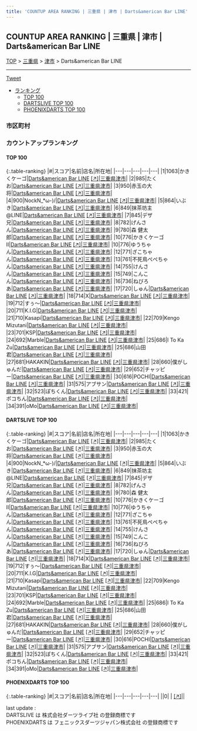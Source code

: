 ```yaml
---
title: 'COUNTUP AREA RANKING | 三重県 | 津市 | Darts&american Bar LINE'
---
```

## COUNTUP AREA RANKING | 三重県 | 津市 | Darts&american Bar LINE

[TOP](/darts/rank/) > [三重県](/darts/rank/三重県/) > [津市](/darts/rank/三重県/津市/) > Darts&american Bar LINE

___

<a href="https://twitter.com/share?ref_src=twsrc%5Etfw" data-text="COUNTUP AREA RANKING | 三重県津市Darts&american Bar LINE" class="twitter-share-button" data-hashtags="DARTSLIVE,PHOENIXDARTS,darts,ダーツ" data-show-count="false">Tweet</a>

* [ランキング](#カウントアップランキング)
    * [TOP 100](#top-100)
    * [DARTSLIVE TOP 100](#dartslive-top-100)
    * [PHOENIXDARTS TOP 100](#phoenixdarts-top-100)

### 市区町村

<ul>

</ul>

### カウントアップランキング

#### TOP 100



{:.table-ranking}
|#|スコア|名前|店名|所在地|
|---|---|---|---|---|
|1|1063|<span class="rank-name-dl">かきくケーゴ</span>|<a href="/darts/rank/shops/b639474de3e239d2b21333aee1bd51e4.html">Darts&american Bar LINE</a> <a href="https://search.dartslive.com/jp/shop/b639474de3e239d2b21333aee1bd51e4">[↗]</a>|<a href="/darts/rank/三重県/津市">三重県津市</a>|
|2|985|<span class="rank-name-dl">たくお</span>|<a href="/darts/rank/shops/b639474de3e239d2b21333aee1bd51e4.html">Darts&american Bar LINE</a> <a href="https://search.dartslive.com/jp/shop/b639474de3e239d2b21333aee1bd51e4">[↗]</a>|<a href="/darts/rank/三重県/津市">三重県津市</a>|
|3|950|<span class="rank-name-dl">赤玉の大将</span>|<a href="/darts/rank/shops/b639474de3e239d2b21333aee1bd51e4.html">Darts&american Bar LINE</a> <a href="https://search.dartslive.com/jp/shop/b639474de3e239d2b21333aee1bd51e4">[↗]</a>|<a href="/darts/rank/三重県/津市">三重県津市</a>|
|4|900|<span class="rank-name-dl">NockN_*ω-)/</span>|<a href="/darts/rank/shops/b639474de3e239d2b21333aee1bd51e4.html">Darts&american Bar LINE</a> <a href="https://search.dartslive.com/jp/shop/b639474de3e239d2b21333aee1bd51e4">[↗]</a>|<a href="/darts/rank/三重県/津市">三重県津市</a>|
|5|864|<span class="rank-name-dl">いぶき</span>|<a href="/darts/rank/shops/b639474de3e239d2b21333aee1bd51e4.html">Darts&american Bar LINE</a> <a href="https://search.dartslive.com/jp/shop/b639474de3e239d2b21333aee1bd51e4">[↗]</a>|<a href="/darts/rank/三重県/津市">三重県津市</a>|
|6|849|<span class="rank-name-dl">抹茶坊主@LINE</span>|<a href="/darts/rank/shops/b639474de3e239d2b21333aee1bd51e4.html">Darts&american Bar LINE</a> <a href="https://search.dartslive.com/jp/shop/b639474de3e239d2b21333aee1bd51e4">[↗]</a>|<a href="/darts/rank/三重県/津市">三重県津市</a>|
|7|845|<span class="rank-name-dl">デザ兄</span>|<a href="/darts/rank/shops/b639474de3e239d2b21333aee1bd51e4.html">Darts&american Bar LINE</a> <a href="https://search.dartslive.com/jp/shop/b639474de3e239d2b21333aee1bd51e4">[↗]</a>|<a href="/darts/rank/三重県/津市">三重県津市</a>|
|8|782|<span class="rank-name-dl">げんさん</span>|<a href="/darts/rank/shops/b639474de3e239d2b21333aee1bd51e4.html">Darts&american Bar LINE</a> <a href="https://search.dartslive.com/jp/shop/b639474de3e239d2b21333aee1bd51e4">[↗]</a>|<a href="/darts/rank/三重県/津市">三重県津市</a>|
|9|780|<span class="rank-name-dl">森 健太郎</span>|<a href="/darts/rank/shops/b639474de3e239d2b21333aee1bd51e4.html">Darts&american Bar LINE</a> <a href="https://search.dartslive.com/jp/shop/b639474de3e239d2b21333aee1bd51e4">[↗]</a>|<a href="/darts/rank/三重県/津市">三重県津市</a>|
|10|776|<span class="rank-name-dl">かきくケーゴⅡ</span>|<a href="/darts/rank/shops/b639474de3e239d2b21333aee1bd51e4.html">Darts&american Bar LINE</a> <a href="https://search.dartslive.com/jp/shop/b639474de3e239d2b21333aee1bd51e4">[↗]</a>|<a href="/darts/rank/三重県/津市">三重県津市</a>|
|10|776|<span class="rank-name-dl">ゆうちゃん</span>|<a href="/darts/rank/shops/b639474de3e239d2b21333aee1bd51e4.html">Darts&american Bar LINE</a> <a href="https://search.dartslive.com/jp/shop/b639474de3e239d2b21333aee1bd51e4">[↗]</a>|<a href="/darts/rank/三重県/津市">三重県津市</a>|
|12|771|<span class="rank-name-dl">ざこちゃん</span>|<a href="/darts/rank/shops/b639474de3e239d2b21333aee1bd51e4.html">Darts&american Bar LINE</a> <a href="https://search.dartslive.com/jp/shop/b639474de3e239d2b21333aee1bd51e4">[↗]</a>|<a href="/darts/rank/三重県/津市">三重県津市</a>|
|13|761|<span class="rank-name-dl">不死鳥ぺぺちゃん</span>|<a href="/darts/rank/shops/b639474de3e239d2b21333aee1bd51e4.html">Darts&american Bar LINE</a> <a href="https://search.dartslive.com/jp/shop/b639474de3e239d2b21333aee1bd51e4">[↗]</a>|<a href="/darts/rank/三重県/津市">三重県津市</a>|
|14|755|<span class="rank-name-dl">けんさん</span>|<a href="/darts/rank/shops/b639474de3e239d2b21333aee1bd51e4.html">Darts&american Bar LINE</a> <a href="https://search.dartslive.com/jp/shop/b639474de3e239d2b21333aee1bd51e4">[↗]</a>|<a href="/darts/rank/三重県/津市">三重県津市</a>|
|15|749|<span class="rank-name-dl">こんこん</span>|<a href="/darts/rank/shops/b639474de3e239d2b21333aee1bd51e4.html">Darts&american Bar LINE</a> <a href="https://search.dartslive.com/jp/shop/b639474de3e239d2b21333aee1bd51e4">[↗]</a>|<a href="/darts/rank/三重県/津市">三重県津市</a>|
|16|736|<span class="rank-name-dl">ねびろあ</span>|<a href="/darts/rank/shops/b639474de3e239d2b21333aee1bd51e4.html">Darts&american Bar LINE</a> <a href="https://search.dartslive.com/jp/shop/b639474de3e239d2b21333aee1bd51e4">[↗]</a>|<a href="/darts/rank/三重県/津市">三重県津市</a>|
|17|720|<span class="rank-name-dl">しゅん</span>|<a href="/darts/rank/shops/b639474de3e239d2b21333aee1bd51e4.html">Darts&american Bar LINE</a> <a href="https://search.dartslive.com/jp/shop/b639474de3e239d2b21333aee1bd51e4">[↗]</a>|<a href="/darts/rank/三重県/津市">三重県津市</a>|
|18|714|<span class="rank-name-dl">X</span>|<a href="/darts/rank/shops/b639474de3e239d2b21333aee1bd51e4.html">Darts&american Bar LINE</a> <a href="https://search.dartslive.com/jp/shop/b639474de3e239d2b21333aee1bd51e4">[↗]</a>|<a href="/darts/rank/三重県/津市">三重県津市</a>|
|19|712|<span class="rank-name-dl">すぅ〜</span>|<a href="/darts/rank/shops/b639474de3e239d2b21333aee1bd51e4.html">Darts&american Bar LINE</a> <a href="https://search.dartslive.com/jp/shop/b639474de3e239d2b21333aee1bd51e4">[↗]</a>|<a href="/darts/rank/三重県/津市">三重県津市</a>|
|20|711|<span class="rank-name-dl">K.I.G</span>|<a href="/darts/rank/shops/b639474de3e239d2b21333aee1bd51e4.html">Darts&american Bar LINE</a> <a href="https://search.dartslive.com/jp/shop/b639474de3e239d2b21333aee1bd51e4">[↗]</a>|<a href="/darts/rank/三重県/津市">三重県津市</a>|
|21|710|<span class="rank-name-dl">Kasapi</span>|<a href="/darts/rank/shops/b639474de3e239d2b21333aee1bd51e4.html">Darts&american Bar LINE</a> <a href="https://search.dartslive.com/jp/shop/b639474de3e239d2b21333aee1bd51e4">[↗]</a>|<a href="/darts/rank/三重県/津市">三重県津市</a>|
|22|709|<span class="rank-name-dl">Kengo Mizutani</span>|<a href="/darts/rank/shops/b639474de3e239d2b21333aee1bd51e4.html">Darts&american Bar LINE</a> <a href="https://search.dartslive.com/jp/shop/b639474de3e239d2b21333aee1bd51e4">[↗]</a>|<a href="/darts/rank/三重県/津市">三重県津市</a>|
|23|701|<span class="rank-name-dl">KSP</span>|<a href="/darts/rank/shops/b639474de3e239d2b21333aee1bd51e4.html">Darts&american Bar LINE</a> <a href="https://search.dartslive.com/jp/shop/b639474de3e239d2b21333aee1bd51e4">[↗]</a>|<a href="/darts/rank/三重県/津市">三重県津市</a>|
|24|692|<span class="rank-name-dl">Marble</span>|<a href="/darts/rank/shops/b639474de3e239d2b21333aee1bd51e4.html">Darts&american Bar LINE</a> <a href="https://search.dartslive.com/jp/shop/b639474de3e239d2b21333aee1bd51e4">[↗]</a>|<a href="/darts/rank/三重県/津市">三重県津市</a>|
|25|686|<span class="rank-name-dl">I To Ka Zu</span>|<a href="/darts/rank/shops/b639474de3e239d2b21333aee1bd51e4.html">Darts&american Bar LINE</a> <a href="https://search.dartslive.com/jp/shop/b639474de3e239d2b21333aee1bd51e4">[↗]</a>|<a href="/darts/rank/三重県/津市">三重県津市</a>|
|25|686|<span class="rank-name-dl">山田君</span>|<a href="/darts/rank/shops/b639474de3e239d2b21333aee1bd51e4.html">Darts&american Bar LINE</a> <a href="https://search.dartslive.com/jp/shop/b639474de3e239d2b21333aee1bd51e4">[↗]</a>|<a href="/darts/rank/三重県/津市">三重県津市</a>|
|27|681|<span class="rank-name-dl">HAKAKIN</span>|<a href="/darts/rank/shops/b639474de3e239d2b21333aee1bd51e4.html">Darts&american Bar LINE</a> <a href="https://search.dartslive.com/jp/shop/b639474de3e239d2b21333aee1bd51e4">[↗]</a>|<a href="/darts/rank/三重県/津市">三重県津市</a>|
|28|660|<span class="rank-name-dl">僕がしゅんだ</span>|<a href="/darts/rank/shops/b639474de3e239d2b21333aee1bd51e4.html">Darts&american Bar LINE</a> <a href="https://search.dartslive.com/jp/shop/b639474de3e239d2b21333aee1bd51e4">[↗]</a>|<a href="/darts/rank/三重県/津市">三重県津市</a>|
|29|652|<span class="rank-name-dl">チャッピー</span>|<a href="/darts/rank/shops/b639474de3e239d2b21333aee1bd51e4.html">Darts&american Bar LINE</a> <a href="https://search.dartslive.com/jp/shop/b639474de3e239d2b21333aee1bd51e4">[↗]</a>|<a href="/darts/rank/三重県/津市">三重県津市</a>|
|30|616|<span class="rank-name-dl">POCHI</span>|<a href="/darts/rank/shops/b639474de3e239d2b21333aee1bd51e4.html">Darts&american Bar LINE</a> <a href="https://search.dartslive.com/jp/shop/b639474de3e239d2b21333aee1bd51e4">[↗]</a>|<a href="/darts/rank/三重県/津市">三重県津市</a>|
|31|575|<span class="rank-name-dl">アブサン</span>|<a href="/darts/rank/shops/b639474de3e239d2b21333aee1bd51e4.html">Darts&american Bar LINE</a> <a href="https://search.dartslive.com/jp/shop/b639474de3e239d2b21333aee1bd51e4">[↗]</a>|<a href="/darts/rank/三重県/津市">三重県津市</a>|
|32|523|<span class="rank-name-dl">ぽちくん</span>|<a href="/darts/rank/shops/b639474de3e239d2b21333aee1bd51e4.html">Darts&american Bar LINE</a> <a href="https://search.dartslive.com/jp/shop/b639474de3e239d2b21333aee1bd51e4">[↗]</a>|<a href="/darts/rank/三重県/津市">三重県津市</a>|
|33|421|<span class="rank-name-dl">ポコちん</span>|<a href="/darts/rank/shops/b639474de3e239d2b21333aee1bd51e4.html">Darts&american Bar LINE</a> <a href="https://search.dartslive.com/jp/shop/b639474de3e239d2b21333aee1bd51e4">[↗]</a>|<a href="/darts/rank/三重県/津市">三重県津市</a>|
|34|391|<span class="rank-name-dl">oMo</span>|<a href="/darts/rank/shops/b639474de3e239d2b21333aee1bd51e4.html">Darts&american Bar LINE</a> <a href="https://search.dartslive.com/jp/shop/b639474de3e239d2b21333aee1bd51e4">[↗]</a>|<a href="/darts/rank/三重県/津市">三重県津市</a>|


#### DARTSLIVE TOP 100



{:.table-ranking}
|#|スコア|名前|店名|所在地|
|---|---|---|---|---|
|1|1063|<span class="rank-name-dl">かきくケーゴ</span>|<a href="/darts/rank/shops/b639474de3e239d2b21333aee1bd51e4.html">Darts&american Bar LINE</a> <a href="https://search.dartslive.com/jp/shop/b639474de3e239d2b21333aee1bd51e4">[↗]</a>|<a href="/darts/rank/三重県/津市">三重県津市</a>|
|2|985|<span class="rank-name-dl">たくお</span>|<a href="/darts/rank/shops/b639474de3e239d2b21333aee1bd51e4.html">Darts&american Bar LINE</a> <a href="https://search.dartslive.com/jp/shop/b639474de3e239d2b21333aee1bd51e4">[↗]</a>|<a href="/darts/rank/三重県/津市">三重県津市</a>|
|3|950|<span class="rank-name-dl">赤玉の大将</span>|<a href="/darts/rank/shops/b639474de3e239d2b21333aee1bd51e4.html">Darts&american Bar LINE</a> <a href="https://search.dartslive.com/jp/shop/b639474de3e239d2b21333aee1bd51e4">[↗]</a>|<a href="/darts/rank/三重県/津市">三重県津市</a>|
|4|900|<span class="rank-name-dl">NockN_*ω-)/</span>|<a href="/darts/rank/shops/b639474de3e239d2b21333aee1bd51e4.html">Darts&american Bar LINE</a> <a href="https://search.dartslive.com/jp/shop/b639474de3e239d2b21333aee1bd51e4">[↗]</a>|<a href="/darts/rank/三重県/津市">三重県津市</a>|
|5|864|<span class="rank-name-dl">いぶき</span>|<a href="/darts/rank/shops/b639474de3e239d2b21333aee1bd51e4.html">Darts&american Bar LINE</a> <a href="https://search.dartslive.com/jp/shop/b639474de3e239d2b21333aee1bd51e4">[↗]</a>|<a href="/darts/rank/三重県/津市">三重県津市</a>|
|6|849|<span class="rank-name-dl">抹茶坊主@LINE</span>|<a href="/darts/rank/shops/b639474de3e239d2b21333aee1bd51e4.html">Darts&american Bar LINE</a> <a href="https://search.dartslive.com/jp/shop/b639474de3e239d2b21333aee1bd51e4">[↗]</a>|<a href="/darts/rank/三重県/津市">三重県津市</a>|
|7|845|<span class="rank-name-dl">デザ兄</span>|<a href="/darts/rank/shops/b639474de3e239d2b21333aee1bd51e4.html">Darts&american Bar LINE</a> <a href="https://search.dartslive.com/jp/shop/b639474de3e239d2b21333aee1bd51e4">[↗]</a>|<a href="/darts/rank/三重県/津市">三重県津市</a>|
|8|782|<span class="rank-name-dl">げんさん</span>|<a href="/darts/rank/shops/b639474de3e239d2b21333aee1bd51e4.html">Darts&american Bar LINE</a> <a href="https://search.dartslive.com/jp/shop/b639474de3e239d2b21333aee1bd51e4">[↗]</a>|<a href="/darts/rank/三重県/津市">三重県津市</a>|
|9|780|<span class="rank-name-dl">森 健太郎</span>|<a href="/darts/rank/shops/b639474de3e239d2b21333aee1bd51e4.html">Darts&american Bar LINE</a> <a href="https://search.dartslive.com/jp/shop/b639474de3e239d2b21333aee1bd51e4">[↗]</a>|<a href="/darts/rank/三重県/津市">三重県津市</a>|
|10|776|<span class="rank-name-dl">かきくケーゴⅡ</span>|<a href="/darts/rank/shops/b639474de3e239d2b21333aee1bd51e4.html">Darts&american Bar LINE</a> <a href="https://search.dartslive.com/jp/shop/b639474de3e239d2b21333aee1bd51e4">[↗]</a>|<a href="/darts/rank/三重県/津市">三重県津市</a>|
|10|776|<span class="rank-name-dl">ゆうちゃん</span>|<a href="/darts/rank/shops/b639474de3e239d2b21333aee1bd51e4.html">Darts&american Bar LINE</a> <a href="https://search.dartslive.com/jp/shop/b639474de3e239d2b21333aee1bd51e4">[↗]</a>|<a href="/darts/rank/三重県/津市">三重県津市</a>|
|12|771|<span class="rank-name-dl">ざこちゃん</span>|<a href="/darts/rank/shops/b639474de3e239d2b21333aee1bd51e4.html">Darts&american Bar LINE</a> <a href="https://search.dartslive.com/jp/shop/b639474de3e239d2b21333aee1bd51e4">[↗]</a>|<a href="/darts/rank/三重県/津市">三重県津市</a>|
|13|761|<span class="rank-name-dl">不死鳥ぺぺちゃん</span>|<a href="/darts/rank/shops/b639474de3e239d2b21333aee1bd51e4.html">Darts&american Bar LINE</a> <a href="https://search.dartslive.com/jp/shop/b639474de3e239d2b21333aee1bd51e4">[↗]</a>|<a href="/darts/rank/三重県/津市">三重県津市</a>|
|14|755|<span class="rank-name-dl">けんさん</span>|<a href="/darts/rank/shops/b639474de3e239d2b21333aee1bd51e4.html">Darts&american Bar LINE</a> <a href="https://search.dartslive.com/jp/shop/b639474de3e239d2b21333aee1bd51e4">[↗]</a>|<a href="/darts/rank/三重県/津市">三重県津市</a>|
|15|749|<span class="rank-name-dl">こんこん</span>|<a href="/darts/rank/shops/b639474de3e239d2b21333aee1bd51e4.html">Darts&american Bar LINE</a> <a href="https://search.dartslive.com/jp/shop/b639474de3e239d2b21333aee1bd51e4">[↗]</a>|<a href="/darts/rank/三重県/津市">三重県津市</a>|
|16|736|<span class="rank-name-dl">ねびろあ</span>|<a href="/darts/rank/shops/b639474de3e239d2b21333aee1bd51e4.html">Darts&american Bar LINE</a> <a href="https://search.dartslive.com/jp/shop/b639474de3e239d2b21333aee1bd51e4">[↗]</a>|<a href="/darts/rank/三重県/津市">三重県津市</a>|
|17|720|<span class="rank-name-dl">しゅん</span>|<a href="/darts/rank/shops/b639474de3e239d2b21333aee1bd51e4.html">Darts&american Bar LINE</a> <a href="https://search.dartslive.com/jp/shop/b639474de3e239d2b21333aee1bd51e4">[↗]</a>|<a href="/darts/rank/三重県/津市">三重県津市</a>|
|18|714|<span class="rank-name-dl">X</span>|<a href="/darts/rank/shops/b639474de3e239d2b21333aee1bd51e4.html">Darts&american Bar LINE</a> <a href="https://search.dartslive.com/jp/shop/b639474de3e239d2b21333aee1bd51e4">[↗]</a>|<a href="/darts/rank/三重県/津市">三重県津市</a>|
|19|712|<span class="rank-name-dl">すぅ〜</span>|<a href="/darts/rank/shops/b639474de3e239d2b21333aee1bd51e4.html">Darts&american Bar LINE</a> <a href="https://search.dartslive.com/jp/shop/b639474de3e239d2b21333aee1bd51e4">[↗]</a>|<a href="/darts/rank/三重県/津市">三重県津市</a>|
|20|711|<span class="rank-name-dl">K.I.G</span>|<a href="/darts/rank/shops/b639474de3e239d2b21333aee1bd51e4.html">Darts&american Bar LINE</a> <a href="https://search.dartslive.com/jp/shop/b639474de3e239d2b21333aee1bd51e4">[↗]</a>|<a href="/darts/rank/三重県/津市">三重県津市</a>|
|21|710|<span class="rank-name-dl">Kasapi</span>|<a href="/darts/rank/shops/b639474de3e239d2b21333aee1bd51e4.html">Darts&american Bar LINE</a> <a href="https://search.dartslive.com/jp/shop/b639474de3e239d2b21333aee1bd51e4">[↗]</a>|<a href="/darts/rank/三重県/津市">三重県津市</a>|
|22|709|<span class="rank-name-dl">Kengo Mizutani</span>|<a href="/darts/rank/shops/b639474de3e239d2b21333aee1bd51e4.html">Darts&american Bar LINE</a> <a href="https://search.dartslive.com/jp/shop/b639474de3e239d2b21333aee1bd51e4">[↗]</a>|<a href="/darts/rank/三重県/津市">三重県津市</a>|
|23|701|<span class="rank-name-dl">KSP</span>|<a href="/darts/rank/shops/b639474de3e239d2b21333aee1bd51e4.html">Darts&american Bar LINE</a> <a href="https://search.dartslive.com/jp/shop/b639474de3e239d2b21333aee1bd51e4">[↗]</a>|<a href="/darts/rank/三重県/津市">三重県津市</a>|
|24|692|<span class="rank-name-dl">Marble</span>|<a href="/darts/rank/shops/b639474de3e239d2b21333aee1bd51e4.html">Darts&american Bar LINE</a> <a href="https://search.dartslive.com/jp/shop/b639474de3e239d2b21333aee1bd51e4">[↗]</a>|<a href="/darts/rank/三重県/津市">三重県津市</a>|
|25|686|<span class="rank-name-dl">I To Ka Zu</span>|<a href="/darts/rank/shops/b639474de3e239d2b21333aee1bd51e4.html">Darts&american Bar LINE</a> <a href="https://search.dartslive.com/jp/shop/b639474de3e239d2b21333aee1bd51e4">[↗]</a>|<a href="/darts/rank/三重県/津市">三重県津市</a>|
|25|686|<span class="rank-name-dl">山田君</span>|<a href="/darts/rank/shops/b639474de3e239d2b21333aee1bd51e4.html">Darts&american Bar LINE</a> <a href="https://search.dartslive.com/jp/shop/b639474de3e239d2b21333aee1bd51e4">[↗]</a>|<a href="/darts/rank/三重県/津市">三重県津市</a>|
|27|681|<span class="rank-name-dl">HAKAKIN</span>|<a href="/darts/rank/shops/b639474de3e239d2b21333aee1bd51e4.html">Darts&american Bar LINE</a> <a href="https://search.dartslive.com/jp/shop/b639474de3e239d2b21333aee1bd51e4">[↗]</a>|<a href="/darts/rank/三重県/津市">三重県津市</a>|
|28|660|<span class="rank-name-dl">僕がしゅんだ</span>|<a href="/darts/rank/shops/b639474de3e239d2b21333aee1bd51e4.html">Darts&american Bar LINE</a> <a href="https://search.dartslive.com/jp/shop/b639474de3e239d2b21333aee1bd51e4">[↗]</a>|<a href="/darts/rank/三重県/津市">三重県津市</a>|
|29|652|<span class="rank-name-dl">チャッピー</span>|<a href="/darts/rank/shops/b639474de3e239d2b21333aee1bd51e4.html">Darts&american Bar LINE</a> <a href="https://search.dartslive.com/jp/shop/b639474de3e239d2b21333aee1bd51e4">[↗]</a>|<a href="/darts/rank/三重県/津市">三重県津市</a>|
|30|616|<span class="rank-name-dl">POCHI</span>|<a href="/darts/rank/shops/b639474de3e239d2b21333aee1bd51e4.html">Darts&american Bar LINE</a> <a href="https://search.dartslive.com/jp/shop/b639474de3e239d2b21333aee1bd51e4">[↗]</a>|<a href="/darts/rank/三重県/津市">三重県津市</a>|
|31|575|<span class="rank-name-dl">アブサン</span>|<a href="/darts/rank/shops/b639474de3e239d2b21333aee1bd51e4.html">Darts&american Bar LINE</a> <a href="https://search.dartslive.com/jp/shop/b639474de3e239d2b21333aee1bd51e4">[↗]</a>|<a href="/darts/rank/三重県/津市">三重県津市</a>|
|32|523|<span class="rank-name-dl">ぽちくん</span>|<a href="/darts/rank/shops/b639474de3e239d2b21333aee1bd51e4.html">Darts&american Bar LINE</a> <a href="https://search.dartslive.com/jp/shop/b639474de3e239d2b21333aee1bd51e4">[↗]</a>|<a href="/darts/rank/三重県/津市">三重県津市</a>|
|33|421|<span class="rank-name-dl">ポコちん</span>|<a href="/darts/rank/shops/b639474de3e239d2b21333aee1bd51e4.html">Darts&american Bar LINE</a> <a href="https://search.dartslive.com/jp/shop/b639474de3e239d2b21333aee1bd51e4">[↗]</a>|<a href="/darts/rank/三重県/津市">三重県津市</a>|
|34|391|<span class="rank-name-dl">oMo</span>|<a href="/darts/rank/shops/b639474de3e239d2b21333aee1bd51e4.html">Darts&american Bar LINE</a> <a href="https://search.dartslive.com/jp/shop/b639474de3e239d2b21333aee1bd51e4">[↗]</a>|<a href="/darts/rank/三重県/津市">三重県津市</a>|


#### PHOENIXDARTS TOP 100



{:.table-ranking}
|#|スコア|名前|店名|所在地|
|---|---|---|---|---|
||0|<span class="rank-name-dl"> </span>|<a href="/darts/rank/shops/.html"></a> <a href="">[↗]</a>|<a href="/darts/rank//"></a>|


<div class="footer border-top border-gray-light mt-5 pt-3 text-right text-gray">
    last update : <span style="font-weight: italic" id="foot_last_modified"></span><br />
    DARTSLIVE は 株式会社ダーツライブ社 の登録商標です<br />
    PHOENIXDARTS は フェニックスダーツジャパン株式会社 の登録商標です<br />
</div>

<script src="https://cdnjs.cloudflare.com/ajax/libs/jquery.tablesorter/2.31.3/js/jquery.tablesorter.min.js" integrity="sha512-qzgd5cYSZcosqpzpn7zF2ZId8f/8CHmFKZ8j7mU4OUXTNRd5g+ZHBPsgKEwoqxCtdQvExE5LprwwPAgoicguNg==" crossorigin="anonymous" referrerpolicy="no-referrer"></script>
<link rel="stylesheet" href="https://cdnjs.cloudflare.com/ajax/libs/jquery.tablesorter/2.31.3/css/theme.default.min.css" integrity="sha512-wghhOJkjQX0Lh3NSWvNKeZ0ZpNn+SPVXX1Qyc9OCaogADktxrBiBdKGDoqVUOyhStvMBmJQ8ZdMHiR3wuEq8+w==" crossorigin="anonymous" referrerpolicy="no-referrer" />
<script>
$(function() {
    $(".table-ranking").tablesorter({sortList:[[0, 0]]});
    $("#foot_last_modified").text(formatDate(new Date(document.lastModified), 'yyyy-MM-dd HH:mm:ss'));
});
</script>

<script async src="https://platform.twitter.com/widgets.js" charset="utf-8"></script>